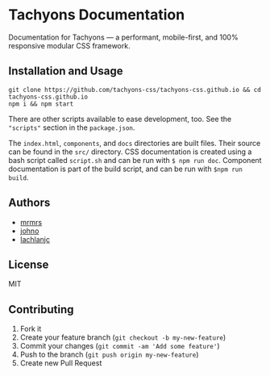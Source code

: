 # Tachyons Documentation

Documentation for Tachyons — a performant, mobile-first, and 100% responsive modular CSS framework.

## Installation and Usage

```
git clone https://github.com/tachyons-css/tachyons-css.github.io && cd tachyons-css.github.io
npm i && npm start
```

There are other scripts available to ease development, too. See the `"scripts"` section in the `package.json`.

The `index.html`, `components`, and `docs` directories are built files. Their source can be found in the `src/` directory.
CSS documentation is created using a bash script called `script.sh` and can be run with `$ npm run doc`.
Component documentation is part of the build script, and can be run with `$npm run build`.

## Authors

* [mrmrs](http://mrmrs.io)
* [johno](http://johnotander.com)
* [lachlanjc](http://lachlanjc.me)

## License

MIT

## Contributing

1. Fork it
2. Create your feature branch (`git checkout -b my-new-feature`)
3. Commit your changes (`git commit -am 'Add some feature'`)
4. Push to the branch (`git push origin my-new-feature`)
5. Create new Pull Request
